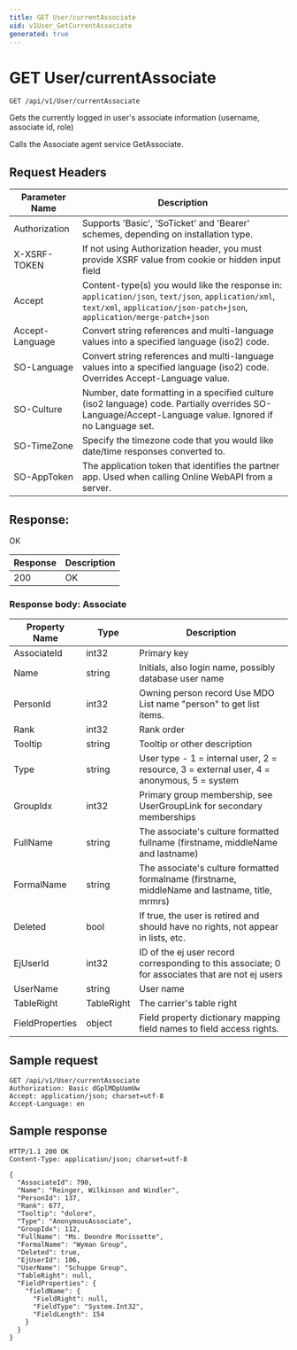 ```yaml
---
title: GET User/currentAssociate
uid: v1User_GetCurrentAssociate
generated: true
---
```


# GET User/currentAssociate

```http
GET /api/v1/User/currentAssociate
```

Gets the currently logged in user's associate information (username, associate id, role)


Calls the Associate agent service GetAssociate.







## Request Headers

| Parameter Name | Description |
|----------------|-------------|
| Authorization  | Supports 'Basic', 'SoTicket' and 'Bearer' schemes, depending on installation type. |
| X-XSRF-TOKEN   | If not using Authorization header, you must provide XSRF value from cookie or hidden input field |
| Accept         | Content-type(s) you would like the response in: `application/json`, `text/json`, `application/xml`, `text/xml`, `application/json-patch+json`, `application/merge-patch+json` |
| Accept-Language | Convert string references and multi-language values into a specified language (iso2) code. |
| SO-Language | Convert string references and multi-language values into a specified language (iso2) code. Overrides Accept-Language value. |
| SO-Culture | Number, date formatting in a specified culture (iso2 language) code. Partially overrides SO-Language/Accept-Language value. Ignored if no Language set. |
| SO-TimeZone | Specify the timezone code that you would like date/time responses converted to. |
| SO-AppToken | The application token that identifies the partner app. Used when calling Online WebAPI from a server. |


## Response:

OK

| Response | Description |
|----------------|-------------|
| 200 | OK |

### Response body: Associate

| Property Name | Type |  Description |
|----------------|------|--------------|
| AssociateId | int32 | Primary key |
| Name | string | Initials, also login name, possibly database user name |
| PersonId | int32 | Owning person record  Use MDO List name "person" to get list items. |
| Rank | int32 | Rank order |
| Tooltip | string | Tooltip or other description |
| Type | string | User type - 1 = internal user, 2 = resource, 3 = external user, 4 = anonymous, 5 = system |
| GroupIdx | int32 | Primary group membership, see UserGroupLink for secondary memberships |
| FullName | string | The associate's culture formatted fullname (firstname, middleName and lastname) |
| FormalName | string | The associate's culture formatted formalname (firstname, middleName and lastname, title, mrmrs) |
| Deleted | bool | If true, the user is retired and should have no rights, not appear in lists, etc. |
| EjUserId | int32 | ID of the ej user record corresponding to this associate; 0 for associates that are not ej users |
| UserName | string | User name |
| TableRight | TableRight | The carrier's table right |
| FieldProperties | object | Field property dictionary mapping field names to field access rights. |

## Sample request

```http!
GET /api/v1/User/currentAssociate
Authorization: Basic dGplMDpUamUw
Accept: application/json; charset=utf-8
Accept-Language: en
```

## Sample response

```http_
HTTP/1.1 200 OK
Content-Type: application/json; charset=utf-8

{
  "AssociateId": 790,
  "Name": "Reinger, Wilkinson and Windler",
  "PersonId": 137,
  "Rank": 677,
  "Tooltip": "dolore",
  "Type": "AnonymousAssociate",
  "GroupIdx": 112,
  "FullName": "Ms. Deondre Morissette",
  "FormalName": "Wyman Group",
  "Deleted": true,
  "EjUserId": 106,
  "UserName": "Schuppe Group",
  "TableRight": null,
  "FieldProperties": {
    "fieldName": {
      "FieldRight": null,
      "FieldType": "System.Int32",
      "FieldLength": 154
    }
  }
}
```